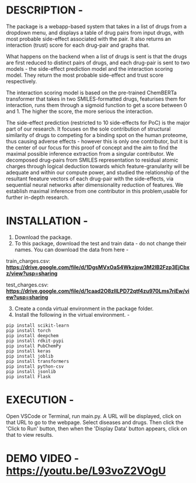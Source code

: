 # DESCRIPTION - 

The package is a webapp-based system that takes in a list of drugs from a dropdown menu, and displays a table of drug pairs from input drugs, with most probable side-effect associated with the pair. It also returns an interaction (trust) score for each drug-pair and graphs that. 

What happens on the backend when a list of drugs is sent is that the drugs are first reduced to distinct pairs of drugs, and each drug-pair is sent to two models - the side-effect prediction model and the interaction scoring model. They return the most probable side-effect and trust score respectively. 

The interaction scoring model is based on the pre-trained ChemBERTa transformer that takes in two SMILES-formatted drugs, featurises them for interaction, runs them through a sigmoid function to get a score between 0 and 1. The higher the score, the more serious the interaction.

The side-effect prediction (restricted to 10 side-effects for PoC) is the major part of our research. It focuses on the sole contribution of structural similarity of drugs to competing for a binding spot on the human proteome, thus causing adverse effects - however this is only one contributor, but it is the center of our focus for this proof of concept and the aim to find the maximal possible inference extraction from a singular contributor. We decomposed drug-pairs from SMILES representation to residual atomic charges through logical deduction towards which feature-granularity will be adequate and within our compute power, and studied the relationship of the resultant feeature vectors of each drug-pair with the side-effects, via sequential neural networks after dimensionality reduction of features. We establish maximal inference from one contributor in this problem,usable for further in-depth research. 


# INSTALLATION - 

1. Download the package. 
2. To this package, download the test and train data - do not change their names. You can download the data from here - 

train_charges.csv: **https://drive.google.com/file/d/1DgsMVxOaS4Wkzjpw3M2lB2Fzp3EjCbxz/view?usp=sharing**

test_charges.csv: **https://drive.google.com/file/d/1caad2O8zIILPD72qtf4zu970Lms7riEw/view?usp=sharing**

3. Create a conda virtual environment in the package folder.
4. Install the following in the virtual environment. - 
  
  ```
  pip install scikit-learn
  pip install torch
  pip install deepchem
  pip install rdkit-pypi
  pip install PubChemPy
  pip install keras
  pip install joblib
  pip install transformers
  pip install python-csv
  pip install jsonlib
  pip install Flask
  ```


# EXECUTION - 

Open VSCode or Terminal, run main.py. A URL will be displayed, click on that URL to go to the webpage. Select diseases and drugs. Then click the 'Click to Run' button, then when the 'Display Data' button appears, click on that to view results. 


# DEMO VIDEO - **https://youtu.be/L93voZ2VOgU**
